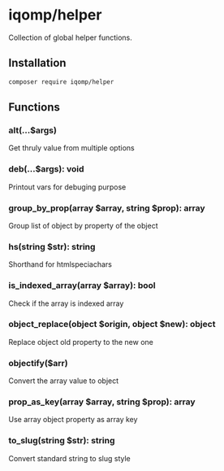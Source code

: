 # iqomp/helper

Collection of global helper functions.

## Installation

```bash
composer require iqomp/helper
```

## Functions

### alt(...$args)

Get thruly value from multiple options

### deb(...$args): void

Printout vars for debuging purpose

### group_by_prop(array $array, string $prop): array

Group list of object by property of the object

### hs(string $str): string

Shorthand for htmlspeciachars

### is_indexed_array(array $array): bool

Check if the array is indexed array

### object_replace(object $origin, object $new): object

Replace object old property to the new one

### objectify($arr)

Convert the array value to object

### prop_as_key(array $array, string $prop): array

Use array object property as array key

### to_slug(string $str): string

Convert standard string to slug style
